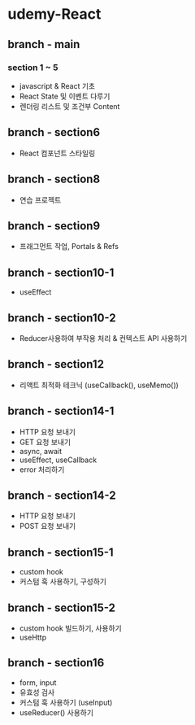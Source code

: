 # udemy-React

## branch - main
### section 1 ~ 5
- javascript & React 기초
- React State 및 이벤트 다루기
- 렌더링 리스트 및 조건부 Content

## branch - section6
- React 컴포넌트 스타일링

## branch - section8
- 연습 프로젝트

## branch - section9
- 프래그먼트 작업, Portals & Refs

## branch - section10-1
- useEffect

## branch - section10-2
- Reducer사용하여 부작용 처리 & 컨텍스트 API  사용하기

## branch - section12
- 리액트 최적화 테크닉 (useCallback(), useMemo())

## branch - section14-1
- HTTP 요청 보내기
- GET 요청 보내기
- async, await 
- useEffect, useCallback
- error 처리하기

## branch - section14-2
- HTTP 요청 보내기
- POST 요청 보내기

## branch - section15-1
- custom hook
- 커스텀 훅 사용하기, 구성하기

## branch - section15-2
- custom hook 빌드하기, 사용하기
- useHttp

## branch - section16
- form, input
- 유효성 검사
- 커스텀 훅 사용하기 (useInput)
- useReducer() 사용하기
